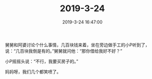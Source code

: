 ﻿---
title: "2019-3-24"
date: 2019-3-24 16:47:00
tags: 文字
categories: 爸爸
---
舅舅和阿婆讨论个什么事情，几百块钱来着，坐在旁边做手工的小P听到了，说：“几百块我倒是有的。”舅舅就问他：“那你借给我好不好？”

小P摇摇头说：“不行，我要买房子的。”

妈妈呀，我们几个都笑喷了。